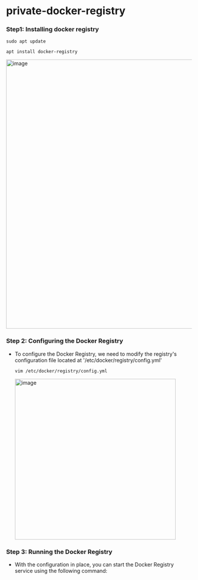 # private-docker-registry


### Step1: Installing docker registry
  ```
  sudo apt update
  ```
  ```
  apt install docker-registry
  ```
  <img width="730" alt="image" src="https://github.com/user-attachments/assets/c4def68e-bd2a-4d6b-9744-c1bd88758730">

### Step 2: Configuring the Docker Registry
* To configure the Docker Registry, we need to modify the registry's configuration file located at '/etc/docker/registry/config.yml'
  ```
  vim /etc/docker/registry/config.yml
  ```
  <img width="436" alt="image" src="https://github.com/user-attachments/assets/c1d3d42d-0297-4d7d-8868-5a30cdde47cb">

### Step 3: Running the Docker Registry
* With the configuration in place, you can start the Docker Registry service using the following command:
  
  

  
  
 
  
